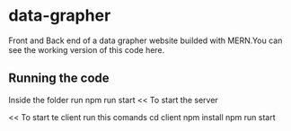 # data-grapher
Front and Back end of a data grapher website builded with MERN.You can see the working version of this code here.


## Running the code 
Inside the folder run 
npm run start  << To start the server

<< To start te client run this comands
cd client
npm install
npm run start

